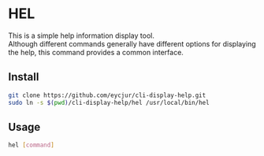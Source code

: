 # HEL
This is a simple help information display tool.  
Although different commands generally have different options for displaying the help, this command provides a common interface.

## Install

```bash
git clone https://github.com/eycjur/cli-display-help.git
sudo ln -s $(pwd)/cli-display-help/hel /usr/local/bin/hel
```

## Usage

```bash
hel [command]
```
